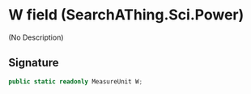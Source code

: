 # W field (SearchAThing.Sci.Power)
(No Description)

## Signature
```csharp
public static readonly MeasureUnit W;
```
